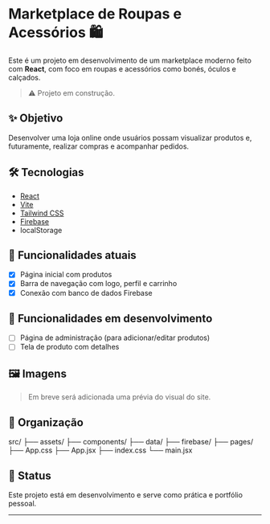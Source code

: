 # Marketplace de Roupas e Acessórios 🛍️

Este é um projeto em desenvolvimento de um marketplace moderno feito com **React**, com foco em roupas e acessórios como bonés, óculos e calçados.

> ⚠️ Projeto em construção.

## ✨ Objetivo

Desenvolver uma loja online onde usuários possam visualizar produtos e, futuramente, realizar compras e acompanhar pedidos.

## 🛠️ Tecnologias

- [React](https://reactjs.org/)
- [Vite](https://vitejs.dev/)
- [Tailwind CSS](https://tailwindcss.com/)
- [Firebase](https://firebase.google.com/)
- localStorage

## 📌 Funcionalidades atuais

- [x] Página inicial com produtos
- [x] Barra de navegação com logo, perfil e carrinho
- [x] Conexão com banco de dados Firebase

## 🚧 Funcionalidades em desenvolvimento

- [ ] Página de administração (para adicionar/editar produtos)
- [ ] Tela de produto com detalhes

## 🖼️ Imagens

> Em breve será adicionada uma prévia do visual do site.

## 📂 Organização

src/
├── assets/
├── components/
├── data/
├── firebase/
├── pages/
├── App.css
├── App.jsx
├── index.css
└── main.jsx


## 📌 Status

Este projeto está em desenvolvimento e serve como prática e portfólio pessoal.

---

